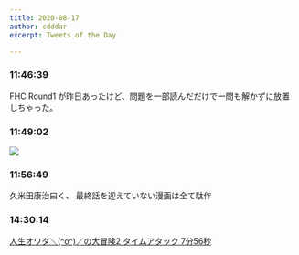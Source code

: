 ```yaml
---
title: 2020-08-17
author: cdddar
excerpt: Tweets of the Day

---
```


### 11:46:39

FHC Round1 が昨日あったけど、問題を一部読んだだけで一問も解かずに放置しちゃった。

### 11:49:02

![](https://i.imgur.com/sx6oFQY.png)

### 11:56:49

久米田康治曰く、
最終話を迎えていない漫画は全て駄作

### 14:30:14

<script type="application/javascript" src="https://embed.nicovideo.jp/watch/sm37367391/script?w=640&h=360"></script><noscript><a href="https://www.nicovideo.jp/watch/sm37367391">人生オワタ＼(^o^)／の大冒険2 タイムアタック 7分56秒</a></noscript>


